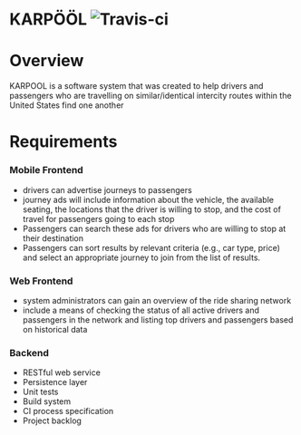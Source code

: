 # KARPÖÖL ![Travis-ci](https://travis-ci.com/ECSE321-Fall2018/t14.svg?token=GZjL5n7oSgTkjMWgPevs&branch=master)

# Overview

KARPOOL is a software system that was created to help drivers and passengers who are travelling on
similar/identical intercity routes within the United States find one another



# Requirements

### Mobile Frontend
* drivers can advertise journeys to passengers
* journey ads will include
information about the vehicle, the available seating, the locations that the driver is willing to stop, and the
cost of travel for passengers going to each stop
* Passengers can search these ads for drivers who are willing to stop at their destination
* Passengers can
sort results by relevant criteria (e.g., car type, price) and select an appropriate journey to join from the list
of results.

### Web Frontend
* system administrators can gain an overview of the ride sharing network
* include a means of checking the status of all active drivers and passengers in the
network and listing top drivers and passengers based on historical data

### Backend
* RESTful web service
* Persistence layer
* Unit tests
* Build system
* CI process specification
* Project backlog
